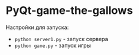 # PyQt-game-the-gallows
Настройки для запуска:
- `python server1.py` - запуск сервера
- `python game.py` - запуск игры